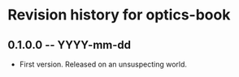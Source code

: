 # Revision history for optics-book

## 0.1.0.0 -- YYYY-mm-dd

* First version. Released on an unsuspecting world.
